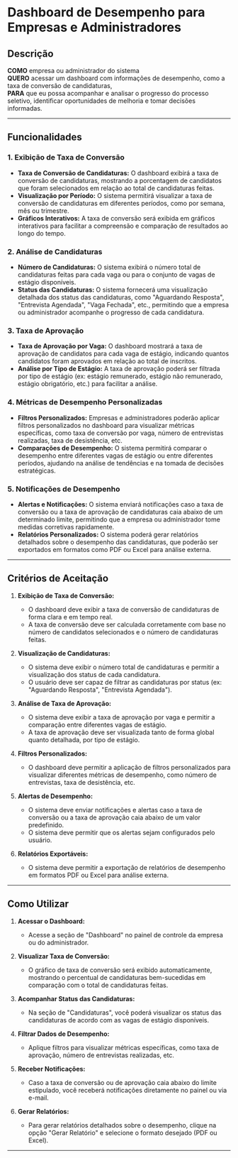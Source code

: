 # Dashboard de Desempenho para Empresas e Administradores

## Descrição

**COMO** empresa ou administrador do sistema  
**QUERO** acessar um dashboard com informações de desempenho, como a taxa de conversão de candidaturas,  
**PARA** que eu possa acompanhar e analisar o progresso do processo seletivo, identificar oportunidades de melhoria e tomar decisões informadas.

---

## Funcionalidades

### 1. **Exibição de Taxa de Conversão**
   - **Taxa de Conversão de Candidaturas:** O dashboard exibirá a taxa de conversão de candidaturas, mostrando a porcentagem de candidatos que foram selecionados em relação ao total de candidaturas feitas.
   - **Visualização por Período:** O sistema permitirá visualizar a taxa de conversão de candidaturas em diferentes períodos, como por semana, mês ou trimestre.
   - **Gráficos Interativos:** A taxa de conversão será exibida em gráficos interativos para facilitar a compreensão e comparação de resultados ao longo do tempo.

### 2. **Análise de Candidaturas**
   - **Número de Candidaturas:** O sistema exibirá o número total de candidaturas feitas para cada vaga ou para o conjunto de vagas de estágio disponíveis.
   - **Status das Candidaturas:** O sistema fornecerá uma visualização detalhada dos status das candidaturas, como "Aguardando Resposta", "Entrevista Agendada", "Vaga Fechada", etc., permitindo que a empresa ou administrador acompanhe o progresso de cada candidatura.

### 3. **Taxa de Aprovação**
   - **Taxa de Aprovação por Vaga:** O dashboard mostrará a taxa de aprovação de candidatos para cada vaga de estágio, indicando quantos candidatos foram aprovados em relação ao total de inscritos.
   - **Análise por Tipo de Estágio:** A taxa de aprovação poderá ser filtrada por tipo de estágio (ex: estágio remunerado, estágio não remunerado, estágio obrigatório, etc.) para facilitar a análise.

### 4. **Métricas de Desempenho Personalizadas**
   - **Filtros Personalizados:** Empresas e administradores poderão aplicar filtros personalizados no dashboard para visualizar métricas específicas, como taxa de conversão por vaga, número de entrevistas realizadas, taxa de desistência, etc.
   - **Comparações de Desempenho:** O sistema permitirá comparar o desempenho entre diferentes vagas de estágio ou entre diferentes períodos, ajudando na análise de tendências e na tomada de decisões estratégicas.

### 5. **Notificações de Desempenho**
   - **Alertas e Notificações:** O sistema enviará notificações caso a taxa de conversão ou a taxa de aprovação de candidaturas caia abaixo de um determinado limite, permitindo que a empresa ou administrador tome medidas corretivas rapidamente.
   - **Relatórios Personalizados:** O sistema poderá gerar relatórios detalhados sobre o desempenho das candidaturas, que poderão ser exportados em formatos como PDF ou Excel para análise externa.

---

## Critérios de Aceitação

1. **Exibição de Taxa de Conversão:**
   - O dashboard deve exibir a taxa de conversão de candidaturas de forma clara e em tempo real.
   - A taxa de conversão deve ser calculada corretamente com base no número de candidatos selecionados e o número de candidaturas feitas.

2. **Visualização de Candidaturas:**
   - O sistema deve exibir o número total de candidaturas e permitir a visualização dos status de cada candidatura.
   - O usuário deve ser capaz de filtrar as candidaturas por status (ex: "Aguardando Resposta", "Entrevista Agendada").

3. **Análise de Taxa de Aprovação:**
   - O sistema deve exibir a taxa de aprovação por vaga e permitir a comparação entre diferentes vagas de estágio.
   - A taxa de aprovação deve ser visualizada tanto de forma global quanto detalhada, por tipo de estágio.

4. **Filtros Personalizados:**
   - O dashboard deve permitir a aplicação de filtros personalizados para visualizar diferentes métricas de desempenho, como número de entrevistas, taxa de desistência, etc.

5. **Alertas de Desempenho:**
   - O sistema deve enviar notificações e alertas caso a taxa de conversão ou a taxa de aprovação caia abaixo de um valor predefinido.
   - O sistema deve permitir que os alertas sejam configurados pelo usuário.

6. **Relatórios Exportáveis:**
   - O sistema deve permitir a exportação de relatórios de desempenho em formatos PDF ou Excel para análise externa.

---

## Como Utilizar

1. **Acessar o Dashboard:**
   - Acesse a seção de "Dashboard" no painel de controle da empresa ou do administrador.

2. **Visualizar Taxa de Conversão:**
   - O gráfico de taxa de conversão será exibido automaticamente, mostrando o percentual de candidaturas bem-sucedidas em comparação com o total de candidaturas feitas.

3. **Acompanhar Status das Candidaturas:**
   - Na seção de "Candidaturas", você poderá visualizar os status das candidaturas de acordo com as vagas de estágio disponíveis.

4. **Filtrar Dados de Desempenho:**
   - Aplique filtros para visualizar métricas específicas, como taxa de aprovação, número de entrevistas realizadas, etc.

5. **Receber Notificações:**
   - Caso a taxa de conversão ou de aprovação caia abaixo do limite estipulado, você receberá notificações diretamente no painel ou via e-mail.

6. **Gerar Relatórios:**
   - Para gerar relatórios detalhados sobre o desempenho, clique na opção "Gerar Relatório" e selecione o formato desejado (PDF ou Excel).

---